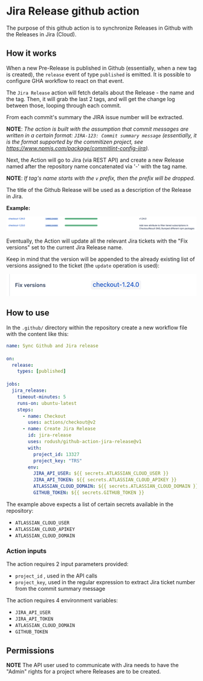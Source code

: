 # Jira Release github action

The purpose of this github action is to synchronize Releases in Github with the Releases in Jira (Cloud).

## How it works

When a new Pre-Release is published in Github (essentially, when a new tag is created), the `release` event of type `published` is emitted. It is possible to configure GHA workflow to react on that event.

The `Jira Release` action will fetch details about the Release - the name and the tag. Then, it will grab the last 2 tags, and will get the change log between those, looping through each commit.

From each commit's summary the JIRA issue number will be extracted.

**NOTE**: *The action is built with the assumption that commit messages are written in a certain format: `JIRA-123: Commit summary message` (essentially, it is the format supported by the commitizen project, see <https://www.npmjs.com/package/commitlint-config-jira>).*

Next, the Action will go to Jira (via REST API) and create a new Release named after the repository name concatenated via '-' with the tag name.

**NOTE**: *If tag's name starts with the `v` prefix, then the prefix will be dropped.*

The title of the Github Release will be used as a description of the Release in Jira.

**Example:**

![](./docs/jira-releases-page.png)

Eventually, the Action will update all the relevant Jira tickets with the "Fix versions" set to the current Jira Release name.

Keep in mind that the version will be appended to the already existing list of versions assigned to the ticket (the `update` operation is used):

![](docs/jira-fix-versions.png)

## How to use

In the `.github/` directory within the repository create a new workflow file with the content like this:

```yaml
name: Sync Github and Jira release

on:
  release:
    types: [published]

jobs:
  jira_release:
    timeout-minutes: 5
    runs-on: ubuntu-latest
    steps:
      - name: Checkout
        uses: actions/checkout@v2
      - name: Create Jira Release
        id: jira-release
        uses: rodush/github-action-jira-release@v1
        with:
          project_id: 13327
          project_key: "TRS"
        env:
          JIRA_API_USER: ${{ secrets.ATLASSIAN_CLOUD_USER }}
          JIRA_API_TOKEN: ${{ secrets.ATLASSIAN_CLOUD_APIKEY }}
          ATLASSIAN_CLOUD_DOMAIN: ${{ secrets.ATLASSIAN_CLOUD_DOMAIN }}
          GITHUB_TOKEN: ${{ secrets.GITHUB_TOKEN }}
```

The example above expects a list of certain secrets available in the repository:  

- `ATLASSIAN_CLOUD_USER`
- `ATLASSIAN_CLOUD_APIKEY`
- `ATLASSIAN_CLOUD_DOMAIN`

### Action inputs

The action requires 2 input parameters provided:

- `project_id` , used in the API calls
- `project_key`, used in the regular expression to extract Jira ticket number from the commit summary message

The action requires 4 environment variables:

- `JIRA_API_USER`
- `JIRA_API_TOKEN`
- `ATLASSIAN_CLOUD_DOMAIN`
- `GITHUB_TOKEN`

## Permissions

**NOTE**
The API user used to communicate with Jira needs to have the "Admin" rights for a project where Releases are to be created.
